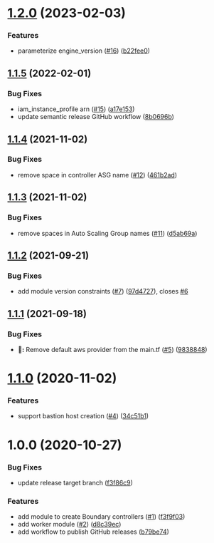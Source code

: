 # [1.2.0](https://github.com/jasonwalsh/terraform-aws-boundary/compare/v1.1.5...v1.2.0) (2023-02-03)


### Features

* parameterize engine_version ([#16](https://github.com/jasonwalsh/terraform-aws-boundary/issues/16)) ([b22fee0](https://github.com/jasonwalsh/terraform-aws-boundary/commit/b22fee0f4f8d465cd5b2e7fd77450fb8c2a66eb4))

## [1.1.5](https://github.com/jasonwalsh/terraform-aws-boundary/compare/v1.1.4...v1.1.5) (2022-02-01)


### Bug Fixes

* iam_instance_profile arn ([#15](https://github.com/jasonwalsh/terraform-aws-boundary/issues/15)) ([a17e153](https://github.com/jasonwalsh/terraform-aws-boundary/commit/a17e1539a6a91dd45059d04a035f12d959b2b7c0))
* update semantic release GitHub workflow ([8b0696b](https://github.com/jasonwalsh/terraform-aws-boundary/commit/8b0696b8b40794a3eaac45524f959cbbf3dc02b1))

## [1.1.4](https://github.com/jasonwalsh/terraform-aws-boundary/compare/v1.1.3...v1.1.4) (2021-11-02)


### Bug Fixes

* remove space in controller ASG name ([#12](https://github.com/jasonwalsh/terraform-aws-boundary/issues/12)) ([461b2ad](https://github.com/jasonwalsh/terraform-aws-boundary/commit/461b2adfdb39d2ada958e9eb1aa27c72e6a74b86))

## [1.1.3](https://github.com/jasonwalsh/terraform-aws-boundary/compare/v1.1.2...v1.1.3) (2021-11-02)


### Bug Fixes

* remove spaces in Auto Scaling Group names ([#11](https://github.com/jasonwalsh/terraform-aws-boundary/issues/11)) ([d5ab69a](https://github.com/jasonwalsh/terraform-aws-boundary/commit/d5ab69ade0e24c5ff77fb3965b4998d3a21892fa))

## [1.1.2](https://github.com/jasonwalsh/terraform-aws-boundary/compare/v1.1.1...v1.1.2) (2021-09-21)


### Bug Fixes

* add module version constraints ([#7](https://github.com/jasonwalsh/terraform-aws-boundary/issues/7)) ([97d4727](https://github.com/jasonwalsh/terraform-aws-boundary/commit/97d472739c61fca0908ae54896eafa300713bdd9)), closes [#6](https://github.com/jasonwalsh/terraform-aws-boundary/issues/6)

## [1.1.1](https://github.com/jasonwalsh/terraform-aws-boundary/compare/v1.1.0...v1.1.1) (2021-09-18)


### Bug Fixes

* **:wrench::** Remove default aws provider from the main.tf ([#5](https://github.com/jasonwalsh/terraform-aws-boundary/issues/5)) ([9838848](https://github.com/jasonwalsh/terraform-aws-boundary/commit/9838848efb5f21457b227f7236fc6becf5ada8d9))

# [1.1.0](https://github.com/jasonwalsh/terraform-aws-boundary/compare/v1.0.0...v1.1.0) (2020-11-02)


### Features

* support bastion host creation ([#4](https://github.com/jasonwalsh/terraform-aws-boundary/issues/4)) ([34c51b1](https://github.com/jasonwalsh/terraform-aws-boundary/commit/34c51b1927936de5c730cfae83cfdbeca726c3dc))

# 1.0.0 (2020-10-27)


### Bug Fixes

* update release target branch ([f3f86c9](https://github.com/jasonwalsh/terraform-aws-boundary/commit/f3f86c939dee6e5e3c531143071145dfb437cf63))


### Features

* add module to create Boundary controllers ([#1](https://github.com/jasonwalsh/terraform-aws-boundary/issues/1)) ([f3f9f03](https://github.com/jasonwalsh/terraform-aws-boundary/commit/f3f9f034b916c859959c9246eaf9b2332fae9d15))
* add worker module ([#2](https://github.com/jasonwalsh/terraform-aws-boundary/issues/2)) ([d8c39ec](https://github.com/jasonwalsh/terraform-aws-boundary/commit/d8c39ece52bab9d77315871bf7067011a31db6b0))
* add workflow to publish GitHub releases ([b79be74](https://github.com/jasonwalsh/terraform-aws-boundary/commit/b79be74d81424deddf1f8a855e12074bf340b547))

